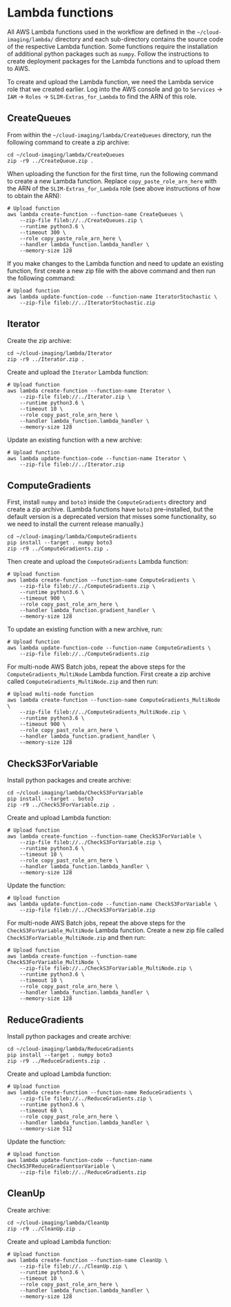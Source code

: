 # Lambda functions

All AWS Lambda functions used in the workflow are defined in the `~/cloud-imaging/lambda/` directory and each sub-directory contains the source code of the respective Lambda function. Some functions require the installation of additional python packages such as `numpy`. Follow the instructions to create deployment packages for the Lambda functions and to upload them to AWS.

To create and upload the Lambda function, we need the Lambda service role that we created earlier. Log into the AWS console and go to `Services` -> `IAM` -> `Roles` -> `SLIM-Extras_for_Lambda` to find the ARN of this role.


## CreateQueues

From within the `~/cloud-imaging/lambda/CreateQueues` directory, run the following command to create a zip archive:

```
cd ~/cloud-imaging/lambda/CreateQueues
zip -r9 ../CreateQueue.zip .
```

When uploading the function for the first time, run the following command to create a new Lambda function. Replace `copy_paste_role_arn_here` with the ARN of the `SLIM-Extras_for_Lambda` role (see above instructions of how to obtain the ARN):

```
# Upload function
aws lambda create-function --function-name CreateQueues \
    --zip-file fileb://../CreateQueues.zip \
    --runtime python3.6 \
    --timeout 300 \
    --role copy_paste_role_arn_here \
    --handler lambda_function.lambda_handler \
    --memory-size 128
```

If you make changes to the Lambda function and need to update an existing function, first create a new zip file with the above command and then run the following command:

```
# Upload function
aws lambda update-function-code --function-name IteratorStochastic \
    --zip-file fileb://../IteratorStochastic.zip
```


## Iterator

Create the zip archive:

```
cd ~/cloud-imaging/lambda/Iterator
zip -r9 ../Iterator.zip .
```

Create and upload the `Iterator` Lambda function:

```
# Upload function
aws lambda create-function --function-name Iterator \
    --zip-file fileb://../Iterator.zip \
    --runtime python3.6 \
    --timeout 10 \
    --role copy_past_role_arn_here \
    --handler lambda_function.lambda_handler \
    --memory-size 128
```

Update an existing function with a new archive:

```
# Upload function
aws lambda update-function-code --function-name Iterator \
    --zip-file fileb://../Iterator.zip
```

## ComputeGradients

First, install `numpy` and `boto3` inside the `ComputeGradients` directory and create a zip archive. (Lambda functions have `boto3` pre-installed, but the default version is a deprecated version that misses some functionality, so we need to install the current release manually.)

```
cd ~/cloud-imaging/lambda/ComputeGradients
pip install --target . numpy boto3
zip -r9 ../ComputeGradients.zip .
```

Then create and upload the `ComputeGradients` Lambda function:

```
# Upload function
aws lambda create-function --function-name ComputeGradients \
    --zip-file fileb://../ComputeGradients.zip \
    --runtime python3.6 \
    --timeout 900 \
    --role copy_past_role_arn_here \
    --handler lambda_function.gradient_handler \
    --memory-size 128
```

To update an existing function with a new archive, run:

```
# Upload function
aws lambda update-function-code --function-name ComputeGradients \
    --zip-file fileb://../ComputeGradients.zip
```

For multi-node AWS Batch jobs, repeat the above steps for the `ComputeGradients_MultiNode` Lambda function. First create a zip archive called `ComputeGradients_MultiNode.zip` and then run:

```
# Upload multi-node function
aws lambda create-function --function-name ComputeGradients_MultiNode \
    --zip-file fileb://../ComputeGradients_MultiNode.zip \
    --runtime python3.6 \
    --timeout 900 \
    --role copy_past_role_arn_here \
    --handler lambda_function.gradient_handler \
    --memory-size 128
```

## CheckS3ForVariable

Install python packages and create archive:

```
cd ~/cloud-imaging/lambda/CheckS3ForVariable
pip install --target . boto3
zip -r9 ../CheckS3ForVariable.zip .
```

Create and upload Lambda function:

```
# Upload function
aws lambda create-function --function-name CheckS3ForVariable \
    --zip-file fileb://../CheckS3ForVariable.zip \
    --runtime python3.6 \
    --timeout 10 \
    --role copy_past_role_arn_here \
    --handler lambda_function.lambda_handler \
    --memory-size 128
```

Update the function:

```
# Upload function
aws lambda update-function-code --function-name CheckS3ForVariable \
    --zip-file fileb://../CheckS3ForVariable.zip
```

For multi-node AWS Batch jobs, repeat the above steps for the `CheckS3ForVariable_MultiNode` Lambda function. Create a new zip file called `CheckS3ForVariable_MultiNode.zip` and then run:

```
# Upload function
aws lambda create-function --function-name CheckS3ForVariable_MultiNode \
    --zip-file fileb://../CheckS3ForVariable_MultiNode.zip \
    --runtime python3.6 \
    --timeout 10 \
    --role copy_past_role_arn_here \
    --handler lambda_function.lambda_handler \
    --memory-size 128
```

## ReduceGradients

Install python packages and create archive:

```
cd ~/cloud-imaging/lambda/ReduceGradients
pip install --target . numpy boto3
zip -r9 ../ReduceGradients.zip .
```

Create and upload Lambda function:

```
# Upload function
aws lambda create-function --function-name ReduceGradients \
    --zip-file fileb://../ReduceGradients.zip \
    --runtime python3.6 \
    --timeout 60 \
    --role copy_past_role_arn_here \
    --handler lambda_function.lambda_handler \
    --memory-size 512
```

Update the function:

```
# Upload function
aws lambda update-function-code --function-name CheckS3FReduceGradientsorVariable \
    --zip-file fileb://../ReduceGradients.zip
```

## CleanUp

Create archive:

```
cd ~/cloud-imaging/lambda/CleanUp
zip -r9 ../CleanUp.zip .
```

Create and upload Lambda function:

```
# Upload function
aws lambda create-function --function-name CleanUp \
    --zip-file fileb://../CleanUp.zip \
    --runtime python3.6 \
    --timeout 10 \
    --role copy_past_role_arn_here \
    --handler lambda_function.lambda_handler \
    --memory-size 128
```
